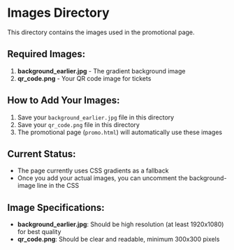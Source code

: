 # Images Directory

This directory contains the images used in the promotional page.

## Required Images:

1. **background_earlier.jpg** - The gradient background image
2. **qr_code.png** - Your QR code image for tickets

## How to Add Your Images:

1. Save your `background_earlier.jpg` file in this directory
2. Save your `qr_code.png` file in this directory
3. The promotional page (`promo.html`) will automatically use these images

## Current Status:

- The page currently uses CSS gradients as a fallback
- Once you add your actual images, you can uncomment the background-image line in the CSS

## Image Specifications:

- **background_earlier.jpg**: Should be high resolution (at least 1920x1080) for best quality
- **qr_code.png**: Should be clear and readable, minimum 300x300 pixels 
